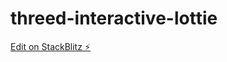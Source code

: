 # threed-interactive-lottie

[Edit on StackBlitz ⚡️](https://stackblitz.com/edit/threed-interactive-lottie)